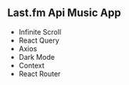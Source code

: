 ## Last.fm Api Music App

- Infinite Scroll
- React Query
- Axios 
- Dark Mode
- Context 
- React Router

